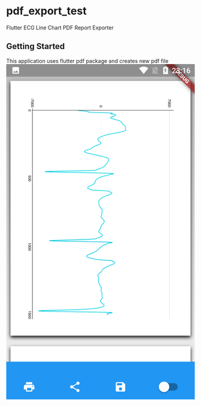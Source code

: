 # pdf_export_test

Flutter ECG Line Chart PDF Report Exporter
 
## Getting Started

This application uses flutter pdf package and creates new pdf file
![alt text](ss.png?raw=true)
